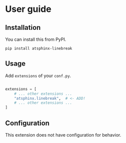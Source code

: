 # User guide

## Installation

You can install this from PyPI.

```console
pip install atsphinx-linebreak
```

## Usage

Add `extensions` of your `conf.py`.

```python

extensions = [
    # ... other extensions ...
    "atsphinx.linebreak",  # <- ADD!
    # ... other extensions ...
]
```

## Configuration

This extension does not have configuration for behavior.
